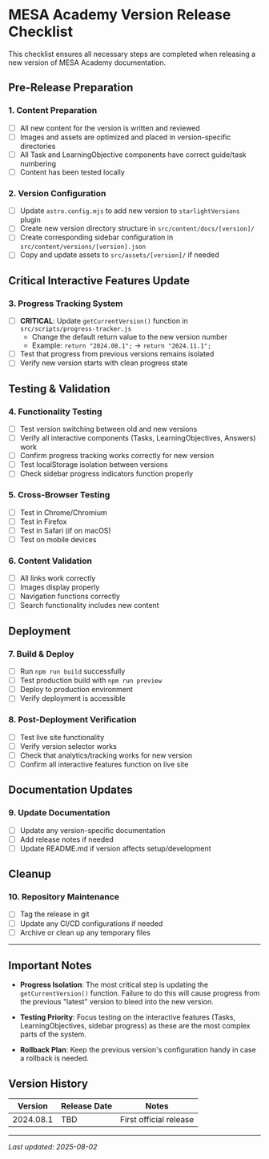 # MESA Academy Version Release Checklist

This checklist ensures all necessary steps are completed when releasing a new version of MESA Academy documentation.

## Pre-Release Preparation

### 1. Content Preparation
- [ ] All new content for the version is written and reviewed
- [ ] Images and assets are optimized and placed in version-specific directories
- [ ] All Task and LearningObjective components have correct guide/task numbering
- [ ] Content has been tested locally

### 2. Version Configuration
- [ ] Update `astro.config.mjs` to add new version to `starlightVersions` plugin
- [ ] Create new version directory structure in `src/content/docs/[version]/`
- [ ] Create corresponding sidebar configuration in `src/content/versions/[version].json`
- [ ] Copy and update assets to `src/assets/[version]/` if needed

## Critical Interactive Features Update

### 3. Progress Tracking System
- [ ] **CRITICAL**: Update `getCurrentVersion()` function in `src/scripts/progress-tracker.js`
  - Change the default return value to the new version number
  - Example: `return "2024.08.1";` → `return "2024.11.1";`
- [ ] Test that progress from previous versions remains isolated
- [ ] Verify new version starts with clean progress state

## Testing & Validation

### 4. Functionality Testing
- [ ] Test version switching between old and new versions
- [ ] Verify all interactive components (Tasks, LearningObjectives, Answers) work
- [ ] Confirm progress tracking works correctly for new version
- [ ] Test localStorage isolation between versions
- [ ] Check sidebar progress indicators function properly

### 5. Cross-Browser Testing
- [ ] Test in Chrome/Chromium
- [ ] Test in Firefox
- [ ] Test in Safari (if on macOS)
- [ ] Test on mobile devices

### 6. Content Validation
- [ ] All links work correctly
- [ ] Images display properly
- [ ] Navigation functions correctly
- [ ] Search functionality includes new content

## Deployment

### 7. Build & Deploy
- [ ] Run `npm run build` successfully
- [ ] Test production build with `npm run preview`
- [ ] Deploy to production environment
- [ ] Verify deployment is accessible

### 8. Post-Deployment Verification
- [ ] Test live site functionality
- [ ] Verify version selector works
- [ ] Check that analytics/tracking works for new version
- [ ] Confirm all interactive features function on live site

## Documentation Updates

### 9. Update Documentation
- [ ] Update any version-specific documentation
- [ ] Add release notes if needed
- [ ] Update README.md if version affects setup/development

## Cleanup

### 10. Repository Maintenance
- [ ] Tag the release in git
- [ ] Update any CI/CD configurations if needed
- [ ] Archive or clean up any temporary files

---

## Important Notes

- **Progress Isolation**: The most critical step is updating the `getCurrentVersion()` function. Failure to do this will cause progress from the previous "latest" version to bleed into the new version.

- **Testing Priority**: Focus testing on the interactive features (Tasks, LearningObjectives, sidebar progress) as these are the most complex parts of the system.

- **Rollback Plan**: Keep the previous version's configuration handy in case a rollback is needed.

## Version History

| Version | Release Date | Notes |
|---------|-------------|--------|
| 2024.08.1 | TBD | First official release |

---

*Last updated: 2025-08-02*